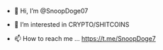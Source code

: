 - 👋 Hi, I’m @SnoopDoge07
- 👀 I’m interested in CRYPTO/SHITCOINS


- 📫 How to reach me ...
https://t.me/SnoopDoge7
